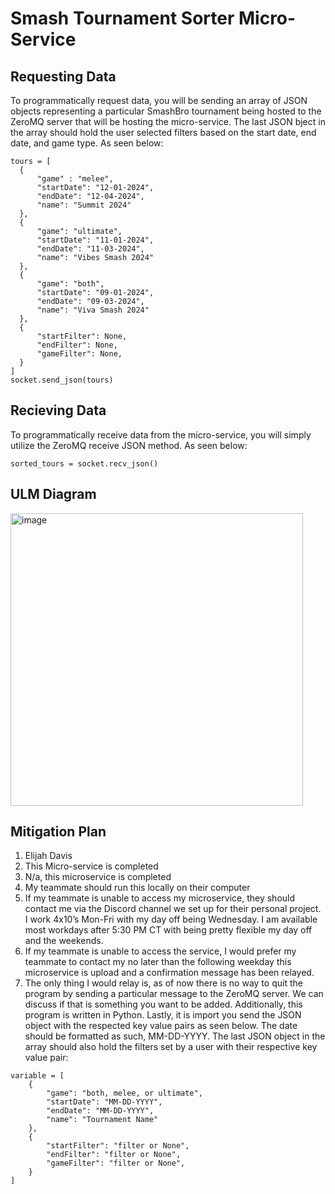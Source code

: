 <h1>Smash Tournament Sorter Micro-Service</h1>

<h2>Requesting Data</h2>
To programmatically request data, you will be sending an array of JSON objects representing a particular SmashBro tournament being hosted to the ZeroMQ server that will be hosting the micro-service. The last JSON           bject in the array should hold the user selected filters based on the start date, end date, and game type. As seen below:
  
```
tours = [
  {
      "game" : "melee",
      "startDate": "12-01-2024",
      "endDate": "12-04-2024",
      "name": "Summit 2024"
  },
  {
      "game": "ultimate",
      "startDate": "11-01-2024",
      "endDate": "11-03-2024",
      "name": "Vibes Smash 2024"
  },
  {
      "game": "both",
      "startDate": "09-01-2024",
      "endDate": "09-03-2024",
      "name": "Viva Smash 2024"
  },
  {
      "startFilter": None,
      "endFilter": None,
      "gameFilter": None,
  }
]
socket.send_json(tours)
```

<h2>Recieving Data</h2>
To programmatically receive data from the micro-service, you will simply utilize the ZeroMQ receive JSON method. As seen below:

```
sorted_tours = socket.recv_json()
```
<h2>ULM Diagram</h2>
<img width="468" alt="image" src="https://github.com/user-attachments/assets/f6e26470-85d9-4894-8eef-15a8fb2021a9">

<h2>Mitigation Plan</h2>
<ol>
  <li>Elijah Davis</li>
  <li>This Micro-service is completed</li>
  <li>N/a, this microservice is completed</li>
  <li>My teammate should run this locally on their computer </li>
  <li>If my teammate is unable to access my microservice, they should contact me via the Discord channel we set up for their personal project. I work 4x10’s Mon-Fri with my day off being Wednesday. I am available most workdays after 5:30 PM CT with being pretty flexible my day off and the weekends.</li>
  <li>If my teammate is unable to access the service, I would prefer my teammate to contact my no later than the following weekday this microservice is upload and a confirmation message has been relayed.</li>
  <li>The only thing I would relay is, as of now there is no way to quit the program by sending a particular message to the ZeroMQ server. We can discuss if that is something you want to be added. Additionally, this program is written in Python. Lastly, it is import you send the JSON object with the respected key value pairs as seen below. The date should be formatted as such, MM-DD-YYYY.  The last JSON object in the array should also hold the filters set by a user with their respective key value pair:</li>
</ol>

```
variable = [
    {
        "game": "both, melee, or ultimate",
        "startDate": "MM-DD-YYYY",
        "endDate": "MM-DD-YYYY",
        "name": "Tournament Name"
    },
    {
        "startFilter": "filter or None",
        "endFilter": "filter or None",
        "gameFilter": "filter or None",
    }
]
```




